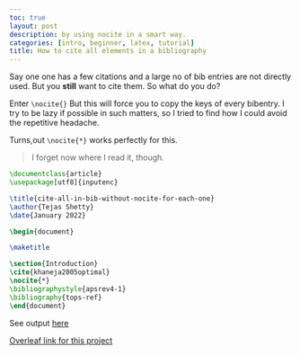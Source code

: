 ```yaml
---
toc: true
layout: post
description: by using nocite in a smart way.
categories: [intro, beginner, latex, tutorial]
title: How to cite all elements in a bibliography
---
```


Say one one has a few  citations and a large no of bib entries are not directly used.
But you **still** want to cite them. So what do you do?

Enter `\nocite{}` But this will force you to copy the keys of every bibentry.
I try to be lazy if possible in such matters, so I tried to find how I could 
avoid the repetitive headache.


Turns,out `\nocite{*}` works perfectly for this.
> I forget  now where I read it, though.

```latex
\documentclass{article}
\usepackage[utf8]{inputenc}

\title{cite-all-in-bib-without-nocite-for-each-one}
\author{Tejas Shetty}
\date{January 2022}

\begin{document}

\maketitle

\section{Introduction}
\cite{khaneja2005optimal}
\nocite{*}
\bibliographystyle{apsrev4-1}
\bibliography{tops-ref}
\end{document}

```

See output [here](https://www.dropbox.com/s/xdu5kgg04oi4a5g/cite_all_in_bib_without_nocite_for_each_one.pdf?dl=0)

[Overleaf link for this project](https://www.overleaf.com/read/ybmrptdhvzgh)
